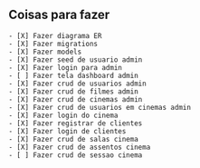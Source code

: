 ## Coisas para fazer

    - [X] Fazer diagrama ER
    - [X] Fazer migrations
    - [X] Fazer models
    - [X] Fazer seed de usuario admin
    - [X] Fazer login para admin
    - [ ] Fazer tela dashboard admin
    - [X] Fazer crud de usuarios admin
    - [X] Fazer crud de filmes admin
    - [X] Fazer crud de cinemas admin
    - [X] Fazer crud de usuarios em cinemas admin
    - [X] Fazer login do cinema
    - [X] Fazer registrar de clientes
    - [X] Fazer login de clientes
    - [X] Fazer crud de salas cinema
    - [X] Fazer crud de assentos cinema
    - [ ] Fazer crud de sessao cinema
